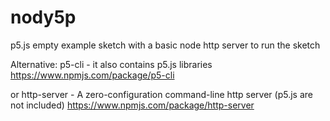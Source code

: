 # nody5p
p5.js empty example sketch with a basic node http server to run the sketch


Alternative:
p5-cli - it also contains p5.js libraries
https://www.npmjs.com/package/p5-cli

or
http-server - A zero-configuration command-line http server (p5.js are not included)
https://www.npmjs.com/package/http-server

